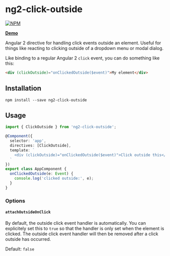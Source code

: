 # ng2-click-outside

[![NPM](https://nodei.co/npm/ng2-click-outside.png?compact=true)](https://nodei.co/npm/ng2-click-outside/)

**[Demo](http://echeung.me/ng2-click-outside/)**

Angular 2 directive for handling click events outside an element. Useful for things like reacting to clicking
outside of a dropdown menu or modal dialog.

Like binding to a regular Angular 2 `click` event, you can do something like this:

```HTML
<div (clickOutside)="onClickedOutside($event)">My element</div>
```


## Installation

```shell
npm install --save ng2-click-outside
```


## Usage

```typescript
import { ClickOutside } from 'ng2-click-outside';

@Component({
  selector: 'app',
  directives: [ClickOutside],
  template: `
    <div (clickOutside)="onClickedOutside($event)">Click outside this</div>
  `
})
export class AppComponent {
  onClickedOutside(e: Event) {
    console.log('clicked outside:', e);
  }
}
```

### Options

#### `attachOutsideOnClick`

By default, the outside click event handler is automatically. You can explicitely set this to `true`
so that the handler is only set when the element is clicked. The outside click event handler will
then be removed after a click outside has occurred.

Default: `false`